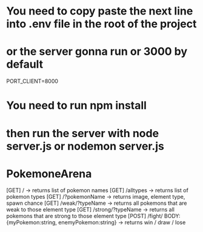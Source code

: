 # You need to copy paste the next line into .env file in the root of the project
# or the server gonna run or 3000 by default
PORT_CLIENT=8000
# You need to run npm install
# then run the server with node server.js  or nodemon server.js  

# PokemoneArena

[GET] /  -> returns list of pokemon names
[GET] /alltypes  -> returns list of pokemon types
[GET] /?pokemonName -> returns image, element type, spawn chance
[GET] /weak/?typeName -> returns all pokemons that are weak to those element type
[GET] /strong/?typeName -> returns all pokemons that are strong to those element type
[POST] /fight/ BODY:{myPokemon:string, enemyPokemon:string} -> returns win / draw / lose 

